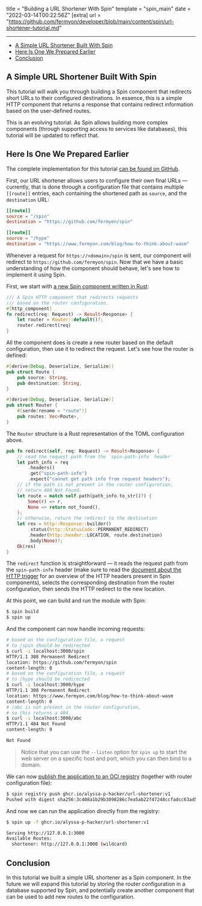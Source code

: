 title = "Building a URL Shortener With Spin"
template = "spin_main"
date = "2022-03-14T00:22:56Z"
[extra]
url = "https://github.com/fermyon/developer/blob/main/content/spin/url-shortener-tutorial.md"

---
- [A Simple URL Shortener Built With Spin](#a-simple-url-shortener-built-with-spin)
- [Here Is One We Prepared Earlier](#here-is-one-we-prepared-earlier)
- [Conclusion](#conclusion)

## A Simple URL Shortener Built With Spin

This tutorial will walk you through building a Spin component that
redirects short URLs to their configured destinations.
In essence, this is a simple HTTP component that returns a response that contains
redirect information based on the user-defined routes.

This is an evolving tutorial. As Spin allows building more complex components
(through supporting access to services like databases), this tutorial will be
updated to reflect that.

## Here Is One We Prepared Earlier

The complete implementation for this tutorial [can be found on GitHub](https://github.com/fermyon/url-shortener).

First, our URL shortener allows users to configure their own final URLs —
currently, that is done through a configuration file that contains multiple
`[[route]]` entries, each containing the shortened path as `source`, and
the `destination` URL:

```toml
[[route]]
source = "/spin"
destination = "https://github.com/fermyon/spin"

[[route]]
source = "/hype"
destination = "https://www.fermyon.com/blog/how-to-think-about-wasm"
```

Whenever a request for `https://<domain>/spin` is sent, our component will
redirect to `https://github.com/fermyon/spin`. Now that we have a basic
understanding of how the component should behave, let's see how to implement it
using Spin.

First, we start with [a new Spin component written in Rust](./rust-components.md):

```rust
/// A Spin HTTP component that redirects requests 
/// based on the router configuration.
#[http_component]
fn redirect(req: Request) -> Result<Response> {
    let router = Router::default()?;
    router.redirect(req)
}
```

All the component does is create a new router based on the default configuration,
then use it to redirect the request. Let's see how the router is defined:

```rust
#[derive(Debug, Deserialize, Serialize)]
pub struct Route {
    pub source: String,
    pub destination: String,
}

#[derive(Debug, Deserialize, Serialize)]
pub struct Router {
    #[serde(rename = "route")]
    pub routes: Vec<Route>,
}
```

The `Router` structure is a Rust representation of the TOML configuration above.

```rust
pub fn redirect(self, req: Request) -> Result<Response> {
    // read the request path from the `spin-path-info` header
    let path_info = req
        .headers()
        .get("spin-path-info")
        .expect("cannot get path info from request headers");
    // if the path is not present in the router configuration,
    // return 404 Not Found.
    let route = match self.path(path_info.to_str()?) {
        Some(r) => r,
        None => return not_found(),
    };
    // otherwise, return the redirect to the destination
    let res = http::Response::builder()
        .status(http::StatusCode::PERMANENT_REDIRECT)
        .header(http::header::LOCATION, route.destination)
        .body(None)?;
    Ok(res)
}
```

The `redirect` function is straightforward — it reads the request path from the
`spin-path-info` header (make sure to read the [document about the HTTP trigger](./http-trigger.md)
for an overview of the HTTP headers present in Spin components), selects the
corresponding destination from the router configuration, then sends the
HTTP redirect to the new location.

At this point, we can build and run the module with Spin:

```bash
$ spin build
$ spin up
```

And the component can now handle incoming requests:

<!-- @selectiveCpy -->

```bash
# based on the configuration file, a request
# to /spin should be redirected
$ curl -i localhost:3000/spin
HTTP/1.1 308 Permanent Redirect
location: https://github.com/fermyon/spin
content-length: 0
# based on the configuration file, a request
# to /hype should be redirected
$ curl -i localhost:3000/hype
HTTP/1.1 308 Permanent Redirect
location: https://www.fermyon.com/blog/how-to-think-about-wasm
content-length: 0
# /abc is not present in the router configuration,
# so this returns a 404.
$ curl -i localhost:3000/abc
HTTP/1.1 404 Not Found
content-length: 9

Not Found
```

> Notice that you can use the `--listen` option for `spin up` to start the
> web server on a specific host and port, which you can then bind to a domain.

We can now [publish the application to an OCI registry](./distributing-apps.md) (together
with router configuration file):

<!-- @selectiveCpy -->

```bash
$ spin registry push ghcr.io/alyssa-p-hacker/url-shortener:v1
Pushed with digest sha256:3c408a1b29b3098286c7ea5ab22f47248ccfadcc63ad5596ca0d85e3f522c43d
```

And now we can run the application directly from the registry:

<!-- @selectiveCpy -->

```bash
$ spin up -f ghcr.io/alyssa-p-hacker/url-shortener:v1

Serving http://127.0.0.1:3000
Available Routes:
  shortener: http://127.0.0.1:3000 (wildcard)
```

## Conclusion

In this tutorial we built a simple URL shortener as a Spin component.
In the future we will expand this tutorial by storing the router configuration
in a database supported by Spin, and potentially create another component that
can be used to add new routes to the configuration.
